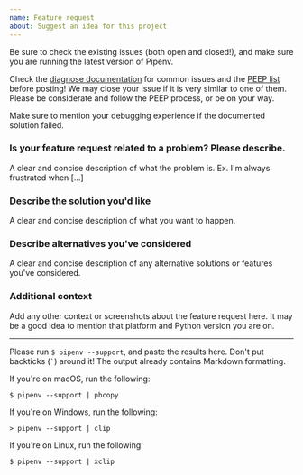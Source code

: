 ```yaml
---
name: Feature request
about: Suggest an idea for this project
---
```


Be sure to check the existing issues (both open and closed!), and make sure you are running the latest version of Pipenv.

Check the [diagnose documentation](https://docs.pipenv.org/diagnose/) for common issues and the [PEEP list](https://github.com/pypa/pipenv/blob/master/peeps/) before posting! We may close your issue if it is very similar to one of them. Please be considerate and follow the PEEP process, or be on your way.

Make sure to mention your debugging experience if the documented solution failed.

### Is your feature request related to a problem? Please describe.

A clear and concise description of what the problem is. Ex. I'm always frustrated when [...]

### Describe the solution you'd like

A clear and concise description of what you want to happen.

### Describe alternatives you've considered

A clear and concise description of any alternative solutions or features you've considered.

### Additional context

Add any other context or screenshots about the feature request here. It may be a good idea to mention that platform and Python version you are on.

-------------------------------------------------------------------------------

Please run `$ pipenv --support`, and paste the results here. Don't put backticks (`` ` ``) around it! The output already contains Markdown formatting.

If you're on macOS, run the following:

    $ pipenv --support | pbcopy

If you're on Windows, run the following:

    > pipenv --support | clip

If you're on Linux, run the following:

    $ pipenv --support | xclip

